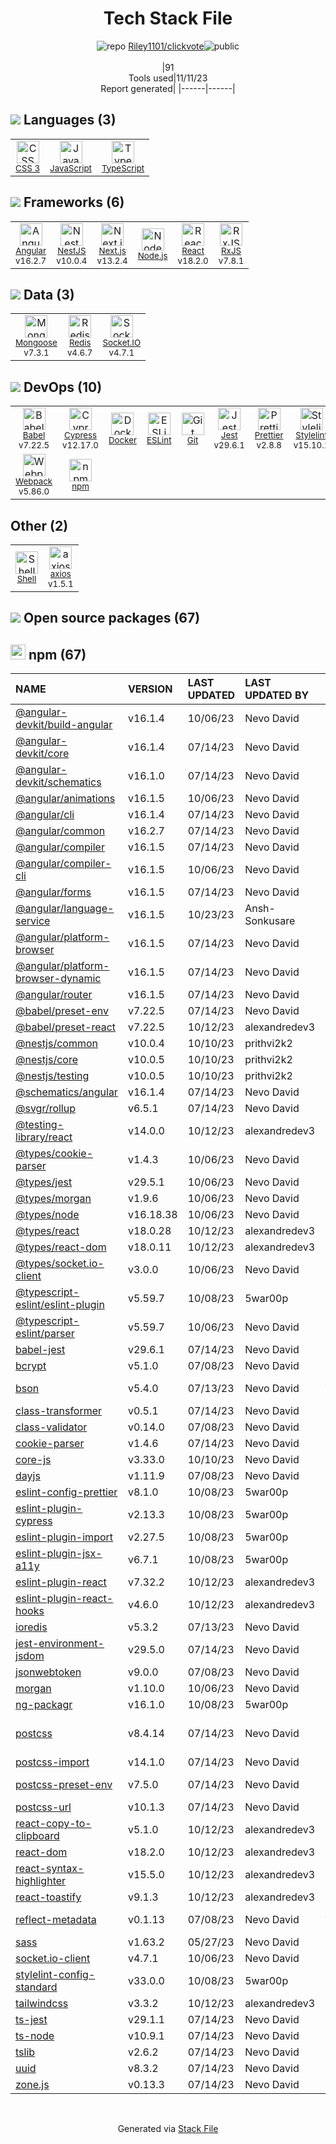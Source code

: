 <!--
--- Readme.md Snippet without images Start ---
## Tech Stack
Riley1101/clickvote is built on the following main stack:
- [Jest](http://facebook.github.io/jest/) – Javascript Testing Framework
- [Node.js](http://nodejs.org/) – Frameworks (Full Stack)
- [React](https://reactjs.org/) – Javascript UI Libraries
- [Redis](http://redis.io/) – In-Memory Databases
- [Socket.IO](http://socket.io/) – Realtime Backend / API
- [JavaScript](https://developer.mozilla.org/en-US/docs/Web/JavaScript) – Languages
- [Mongoose](http://mongoosejs.com/) – Object Document Mapper (ODM)
- [TypeScript](http://www.typescriptlang.org) – Languages
- [Webpack](http://webpack.js.org) – JS Build Tools / JS Task Runners
- [RxJS](http://reactivex.io/rxjs/) – Concurrency Frameworks
- [Babel](http://babeljs.io/) – JavaScript Compilers
- [ESLint](http://eslint.org/) – Code Review
- [Angular](https://angular.io) – Javascript MVC Frameworks
- [Shell](https://en.wikipedia.org/wiki/Shell_script) – Shells
- [Stylelint](http://stylelint.io/) – Code Review
- [axios](https://github.com/mzabriskie/axios) – Javascript Utilities & Libraries
- [Next.js](https://nextjs.org/) – Frameworks (Full Stack)
- [Prettier](https://prettier.io/) – Code Review
- [NestJS](nestjs.com) – Frameworks (Full Stack)
- [Cypress](https://www.cypress.io/) – Javascript Testing Framework
- [Docker](https://www.docker.com/) – Virtual Machine Platforms & Containers

Full tech stack [here](/techstack.md)
--- Readme.md Snippet without images End ---

--- Readme.md Snippet with images Start ---
## Tech Stack
Riley1101/clickvote is built on the following main stack:
- <img width='25' height='25' src='https://img.stackshare.io/service/830/jest.png' alt='Jest'/> [Jest](http://facebook.github.io/jest/) – Javascript Testing Framework
- <img width='25' height='25' src='https://img.stackshare.io/service/1011/n1JRsFeB_400x400.png' alt='Node.js'/> [Node.js](http://nodejs.org/) – Frameworks (Full Stack)
- <img width='25' height='25' src='https://img.stackshare.io/service/1020/OYIaJ1KK.png' alt='React'/> [React](https://reactjs.org/) – Javascript UI Libraries
- <img width='25' height='25' src='https://img.stackshare.io/service/1031/default_cbce472cd134adc6688572f999e9122b9657d4ba.png' alt='Redis'/> [Redis](http://redis.io/) – In-Memory Databases
- <img width='25' height='25' src='https://img.stackshare.io/service/1161/vI0ZZlhZ_400x400.png' alt='Socket.IO'/> [Socket.IO](http://socket.io/) – Realtime Backend / API
- <img width='25' height='25' src='https://img.stackshare.io/service/1209/javascript.jpeg' alt='JavaScript'/> [JavaScript](https://developer.mozilla.org/en-US/docs/Web/JavaScript) – Languages
- <img width='25' height='25' src='https://img.stackshare.io/service/1231/0TXzZU7W_400x400.jpg' alt='Mongoose'/> [Mongoose](http://mongoosejs.com/) – Object Document Mapper (ODM)
- <img width='25' height='25' src='https://img.stackshare.io/service/1612/bynNY5dJ.jpg' alt='TypeScript'/> [TypeScript](http://www.typescriptlang.org) – Languages
- <img width='25' height='25' src='https://img.stackshare.io/service/1682/IMG_4636.PNG' alt='Webpack'/> [Webpack](http://webpack.js.org) – JS Build Tools / JS Task Runners
- <img width='25' height='25' src='https://img.stackshare.io/service/1796/984368.png' alt='RxJS'/> [RxJS](http://reactivex.io/rxjs/) – Concurrency Frameworks
- <img width='25' height='25' src='https://img.stackshare.io/service/2739/-1wfGjNw.png' alt='Babel'/> [Babel](http://babeljs.io/) – JavaScript Compilers
- <img width='25' height='25' src='https://img.stackshare.io/service/3337/Q4L7Jncy.jpg' alt='ESLint'/> [ESLint](http://eslint.org/) – Code Review
- <img width='25' height='25' src='https://img.stackshare.io/service/3745/cb8U-gL6_400x400.jpg' alt='Angular'/> [Angular](https://angular.io) – Javascript MVC Frameworks
- <img width='25' height='25' src='https://img.stackshare.io/service/4631/default_c2062d40130562bdc836c13dbca02d318205a962.png' alt='Shell'/> [Shell](https://en.wikipedia.org/wiki/Shell_script) – Shells
- <img width='25' height='25' src='https://img.stackshare.io/service/5446/V9JsvPul_400x400.jpg' alt='Stylelint'/> [Stylelint](http://stylelint.io/) – Code Review
- <img width='25' height='25' src='https://img.stackshare.io/no-img-open-source.png' alt='axios'/> [axios](https://github.com/mzabriskie/axios) – Javascript Utilities & Libraries
- <img width='25' height='25' src='https://img.stackshare.io/service/5936/nextjs.png' alt='Next.js'/> [Next.js](https://nextjs.org/) – Frameworks (Full Stack)
- <img width='25' height='25' src='https://img.stackshare.io/service/7035/default_66f265943abed56bcdbfca1c866a4261b1fbb063.jpg' alt='Prettier'/> [Prettier](https://prettier.io/) – Code Review
- <img width='25' height='25' src='https://img.stackshare.io/service/8747/4zsOyxko_400x400.jpg' alt='NestJS'/> [NestJS](nestjs.com) – Frameworks (Full Stack)
- <img width='25' height='25' src='https://img.stackshare.io/service/9231/default_66c5c1a197dcd0232e41e4ab6299d119b4e165b3.png' alt='Cypress'/> [Cypress](https://www.cypress.io/) – Javascript Testing Framework
- <img width='25' height='25' src='https://img.stackshare.io/service/586/n4u37v9t_400x400.png' alt='Docker'/> [Docker](https://www.docker.com/) – Virtual Machine Platforms & Containers

Full tech stack [here](/techstack.md)
--- Readme.md Snippet with images End ---
-->
<div align="center">

# Tech Stack File
![](https://img.stackshare.io/repo.svg "repo") [Riley1101/clickvote](https://github.com/Riley1101/clickvote)![](https://img.stackshare.io/public_badge.svg "public")
<br/><br/>
|91<br/>Tools used|11/11/23 <br/>Report generated|
|------|------|
</div>

## <img src='https://img.stackshare.io/languages.svg'/> Languages (3)
<table><tr>
  <td align='center'>
  <img width='36' height='36' src='https://img.stackshare.io/service/6727/css.png' alt='CSS 3'>
  <br>
  <sub><a href="https://developer.mozilla.org/en-US/docs/Web/CSS/CSS3">CSS 3</a></sub>
  <br>
  <sub></sub>
</td>

<td align='center'>
  <img width='36' height='36' src='https://img.stackshare.io/service/1209/javascript.jpeg' alt='JavaScript'>
  <br>
  <sub><a href="https://developer.mozilla.org/en-US/docs/Web/JavaScript">JavaScript</a></sub>
  <br>
  <sub></sub>
</td>

<td align='center'>
  <img width='36' height='36' src='https://img.stackshare.io/service/1612/bynNY5dJ.jpg' alt='TypeScript'>
  <br>
  <sub><a href="http://www.typescriptlang.org">TypeScript</a></sub>
  <br>
  <sub></sub>
</td>

</tr>
</table>

## <img src='https://img.stackshare.io/frameworks.svg'/> Frameworks (6)
<table><tr>
  <td align='center'>
  <img width='36' height='36' src='https://img.stackshare.io/service/3745/cb8U-gL6_400x400.jpg' alt='Angular'>
  <br>
  <sub><a href="https://angular.io">Angular</a></sub>
  <br>
  <sub>v16.2.7</sub>
</td>

<td align='center'>
  <img width='36' height='36' src='https://img.stackshare.io/service/8747/4zsOyxko_400x400.jpg' alt='NestJS'>
  <br>
  <sub><a href="nestjs.com">NestJS</a></sub>
  <br>
  <sub>v10.0.4</sub>
</td>

<td align='center'>
  <img width='36' height='36' src='https://img.stackshare.io/service/5936/nextjs.png' alt='Next.js'>
  <br>
  <sub><a href="https://nextjs.org/">Next.js</a></sub>
  <br>
  <sub>v13.2.4</sub>
</td>

<td align='center'>
  <img width='36' height='36' src='https://img.stackshare.io/service/1011/n1JRsFeB_400x400.png' alt='Node.js'>
  <br>
  <sub><a href="http://nodejs.org/">Node.js</a></sub>
  <br>
  <sub></sub>
</td>

<td align='center'>
  <img width='36' height='36' src='https://img.stackshare.io/service/1020/OYIaJ1KK.png' alt='React'>
  <br>
  <sub><a href="https://reactjs.org/">React</a></sub>
  <br>
  <sub>v18.2.0</sub>
</td>

<td align='center'>
  <img width='36' height='36' src='https://img.stackshare.io/service/1796/984368.png' alt='RxJS'>
  <br>
  <sub><a href="http://reactivex.io/rxjs/">RxJS</a></sub>
  <br>
  <sub>v7.8.1</sub>
</td>

</tr>
</table>

## <img src='https://img.stackshare.io/databases.svg'/> Data (3)
<table><tr>
  <td align='center'>
  <img width='36' height='36' src='https://img.stackshare.io/service/1231/0TXzZU7W_400x400.jpg' alt='Mongoose'>
  <br>
  <sub><a href="http://mongoosejs.com/">Mongoose</a></sub>
  <br>
  <sub>v7.3.1</sub>
</td>

<td align='center'>
  <img width='36' height='36' src='https://img.stackshare.io/service/1031/default_cbce472cd134adc6688572f999e9122b9657d4ba.png' alt='Redis'>
  <br>
  <sub><a href="http://redis.io/">Redis</a></sub>
  <br>
  <sub>v4.6.7</sub>
</td>

<td align='center'>
  <img width='36' height='36' src='https://img.stackshare.io/service/1161/vI0ZZlhZ_400x400.png' alt='Socket.IO'>
  <br>
  <sub><a href="http://socket.io/">Socket.IO</a></sub>
  <br>
  <sub>v4.7.1</sub>
</td>

</tr>
</table>

## <img src='https://img.stackshare.io/devops.svg'/> DevOps (10)
<table><tr>
  <td align='center'>
  <img width='36' height='36' src='https://img.stackshare.io/service/2739/-1wfGjNw.png' alt='Babel'>
  <br>
  <sub><a href="http://babeljs.io/">Babel</a></sub>
  <br>
  <sub>v7.22.5</sub>
</td>

<td align='center'>
  <img width='36' height='36' src='https://img.stackshare.io/service/9231/default_66c5c1a197dcd0232e41e4ab6299d119b4e165b3.png' alt='Cypress'>
  <br>
  <sub><a href="https://www.cypress.io/">Cypress</a></sub>
  <br>
  <sub>v12.17.0</sub>
</td>

<td align='center'>
  <img width='36' height='36' src='https://img.stackshare.io/service/586/n4u37v9t_400x400.png' alt='Docker'>
  <br>
  <sub><a href="https://www.docker.com/">Docker</a></sub>
  <br>
  <sub></sub>
</td>

<td align='center'>
  <img width='36' height='36' src='https://img.stackshare.io/service/3337/Q4L7Jncy.jpg' alt='ESLint'>
  <br>
  <sub><a href="http://eslint.org/">ESLint</a></sub>
  <br>
  <sub></sub>
</td>

<td align='center'>
  <img width='36' height='36' src='https://img.stackshare.io/service/1046/git.png' alt='Git'>
  <br>
  <sub><a href="http://git-scm.com/">Git</a></sub>
  <br>
  <sub></sub>
</td>

<td align='center'>
  <img width='36' height='36' src='https://img.stackshare.io/service/830/jest.png' alt='Jest'>
  <br>
  <sub><a href="http://facebook.github.io/jest/">Jest</a></sub>
  <br>
  <sub>v29.6.1</sub>
</td>

<td align='center'>
  <img width='36' height='36' src='https://img.stackshare.io/service/7035/default_66f265943abed56bcdbfca1c866a4261b1fbb063.jpg' alt='Prettier'>
  <br>
  <sub><a href="https://prettier.io/">Prettier</a></sub>
  <br>
  <sub>v2.8.8</sub>
</td>

<td align='center'>
  <img width='36' height='36' src='https://img.stackshare.io/service/5446/V9JsvPul_400x400.jpg' alt='Stylelint'>
  <br>
  <sub><a href="http://stylelint.io/">Stylelint</a></sub>
  <br>
  <sub>v15.10.1</sub>
</td>

</tr>
<tr>
  <td align='center'>
  <img width='36' height='36' src='https://img.stackshare.io/service/1682/IMG_4636.PNG' alt='Webpack'>
  <br>
  <sub><a href="http://webpack.js.org">Webpack</a></sub>
  <br>
  <sub>v5.86.0</sub>
</td>

<td align='center'>
  <img width='36' height='36' src='https://img.stackshare.io/service/1120/lejvzrnlpb308aftn31u.png' alt='npm'>
  <br>
  <sub><a href="https://www.npmjs.com/">npm</a></sub>
  <br>
  <sub></sub>
</td>

</tr>
</table>

## Other (2)
<table><tr>
  <td align='center'>
  <img width='36' height='36' src='https://img.stackshare.io/service/4631/default_c2062d40130562bdc836c13dbca02d318205a962.png' alt='Shell'>
  <br>
  <sub><a href="https://en.wikipedia.org/wiki/Shell_script">Shell</a></sub>
  <br>
  <sub></sub>
</td>

<td align='center'>
  <img width='36' height='36' src='https://img.stackshare.io/no-img-open-source.png' alt='axios'>
  <br>
  <sub><a href="https://github.com/mzabriskie/axios">axios</a></sub>
  <br>
  <sub>v1.5.1</sub>
</td>

</tr>
</table>


## <img src='https://img.stackshare.io/group.svg' /> Open source packages (67)</h2>

## <img width='24' height='24' src='https://img.stackshare.io/service/1120/lejvzrnlpb308aftn31u.png'/> npm (67)

|NAME|VERSION|LAST UPDATED|LAST UPDATED BY|LICENSE|VULNERABILITIES|
|:------|:------|:------|:------|:------|:------|
|[@angular-devkit/build-angular](https://www.npmjs.com/@angular-devkit/build-angular)|v16.1.4|10/06/23|Nevo David |MIT|N/A|
|[@angular-devkit/core](https://www.npmjs.com/@angular-devkit/core)|v16.1.4|07/14/23|Nevo David |MIT|N/A|
|[@angular-devkit/schematics](https://www.npmjs.com/@angular-devkit/schematics)|v16.1.0|07/14/23|Nevo David |MIT|N/A|
|[@angular/animations](https://www.npmjs.com/@angular/animations)|v16.1.5|10/06/23|Nevo David |MIT|N/A|
|[@angular/cli](https://www.npmjs.com/@angular/cli)|v16.1.4|07/14/23|Nevo David |MIT|N/A|
|[@angular/common](https://www.npmjs.com/@angular/common)|v16.2.7|07/14/23|Nevo David |MIT|N/A|
|[@angular/compiler](https://www.npmjs.com/@angular/compiler)|v16.1.5|07/14/23|Nevo David |MIT|N/A|
|[@angular/compiler-cli](https://www.npmjs.com/@angular/compiler-cli)|v16.1.5|10/06/23|Nevo David |MIT|N/A|
|[@angular/forms](https://www.npmjs.com/@angular/forms)|v16.1.5|07/14/23|Nevo David |MIT|N/A|
|[@angular/language-service](https://www.npmjs.com/@angular/language-service)|v16.1.5|10/23/23|Ansh-Sonkusare |MIT|N/A|
|[@angular/platform-browser](https://www.npmjs.com/@angular/platform-browser)|v16.1.5|07/14/23|Nevo David |MIT|N/A|
|[@angular/platform-browser-dynamic](https://www.npmjs.com/@angular/platform-browser-dynamic)|v16.1.5|07/14/23|Nevo David |MIT|N/A|
|[@angular/router](https://www.npmjs.com/@angular/router)|v16.1.5|07/14/23|Nevo David |MIT|N/A|
|[@babel/preset-env](https://www.npmjs.com/@babel/preset-env)|v7.22.5|07/14/23|Nevo David |MIT|N/A|
|[@babel/preset-react](https://www.npmjs.com/@babel/preset-react)|v7.22.5|10/12/23|alexandredev3 |MIT|N/A|
|[@nestjs/common](https://www.npmjs.com/@nestjs/common)|v10.0.4|10/10/23|prithvi2k2 |MIT|N/A|
|[@nestjs/core](https://www.npmjs.com/@nestjs/core)|v10.0.5|10/10/23|prithvi2k2 |MIT|N/A|
|[@nestjs/testing](https://www.npmjs.com/@nestjs/testing)|v10.0.5|10/10/23|prithvi2k2 |MIT|N/A|
|[@schematics/angular](https://www.npmjs.com/@schematics/angular)|v16.1.4|07/14/23|Nevo David |MIT|N/A|
|[@svgr/rollup](https://www.npmjs.com/@svgr/rollup)|v6.5.1|07/14/23|Nevo David |MIT|N/A|
|[@testing-library/react](https://www.npmjs.com/@testing-library/react)|v14.0.0|10/12/23|alexandredev3 |MIT|N/A|
|[@types/cookie-parser](https://www.npmjs.com/@types/cookie-parser)|v1.4.3|10/06/23|Nevo David |MIT|N/A|
|[@types/jest](https://www.npmjs.com/@types/jest)|v29.5.1|10/06/23|Nevo David |MIT|N/A|
|[@types/morgan](https://www.npmjs.com/@types/morgan)|v1.9.6|10/06/23|Nevo David |MIT|N/A|
|[@types/node](https://www.npmjs.com/@types/node)|v16.18.38|10/06/23|Nevo David |MIT|N/A|
|[@types/react](https://www.npmjs.com/@types/react)|v18.0.28|10/12/23|alexandredev3 |MIT|N/A|
|[@types/react-dom](https://www.npmjs.com/@types/react-dom)|v18.0.11|10/12/23|alexandredev3 |MIT|N/A|
|[@types/socket.io-client](https://www.npmjs.com/@types/socket.io-client)|v3.0.0|10/06/23|Nevo David |MIT|N/A|
|[@typescript-eslint/eslint-plugin](https://www.npmjs.com/@typescript-eslint/eslint-plugin)|v5.59.7|10/08/23|5war00p |MIT|N/A|
|[@typescript-eslint/parser](https://www.npmjs.com/@typescript-eslint/parser)|v5.59.7|10/06/23|Nevo David |BSD-2-Clause|N/A|
|[babel-jest](https://www.npmjs.com/babel-jest)|v29.6.1|07/14/23|Nevo David |MIT|N/A|
|[bcrypt](https://www.npmjs.com/bcrypt)|v5.1.0|07/08/23|Nevo David |MIT|N/A|
|[bson](https://www.npmjs.com/bson)|v5.4.0|07/13/23|Nevo David |Apache-2.0|N/A|
|[class-transformer](https://www.npmjs.com/class-transformer)|v0.5.1|07/14/23|Nevo David |MIT|N/A|
|[class-validator](https://www.npmjs.com/class-validator)|v0.14.0|07/08/23|Nevo David |MIT|N/A|
|[cookie-parser](https://www.npmjs.com/cookie-parser)|v1.4.6|07/14/23|Nevo David |MIT|N/A|
|[core-js](https://www.npmjs.com/core-js)|v3.33.0|10/10/23|Nevo David |MIT|N/A|
|[dayjs](https://www.npmjs.com/dayjs)|v1.11.9|07/08/23|Nevo David |MIT|N/A|
|[eslint-config-prettier](https://www.npmjs.com/eslint-config-prettier)|v8.1.0|10/08/23|5war00p |MIT|N/A|
|[eslint-plugin-cypress](https://www.npmjs.com/eslint-plugin-cypress)|v2.13.3|10/08/23|5war00p |MIT|N/A|
|[eslint-plugin-import](https://www.npmjs.com/eslint-plugin-import)|v2.27.5|10/08/23|5war00p |MIT|N/A|
|[eslint-plugin-jsx-a11y](https://www.npmjs.com/eslint-plugin-jsx-a11y)|v6.7.1|10/08/23|5war00p |MIT|N/A|
|[eslint-plugin-react](https://www.npmjs.com/eslint-plugin-react)|v7.32.2|10/12/23|alexandredev3 |MIT|N/A|
|[eslint-plugin-react-hooks](https://www.npmjs.com/eslint-plugin-react-hooks)|v4.6.0|10/12/23|alexandredev3 |MIT|N/A|
|[ioredis](https://www.npmjs.com/ioredis)|v5.3.2|07/13/23|Nevo David |MIT|N/A|
|[jest-environment-jsdom](https://www.npmjs.com/jest-environment-jsdom)|v29.5.0|07/14/23|Nevo David |MIT|N/A|
|[jsonwebtoken](https://www.npmjs.com/jsonwebtoken)|v9.0.0|07/08/23|Nevo David |MIT|N/A|
|[morgan](https://www.npmjs.com/morgan)|v1.10.0|10/06/23|Nevo David |MIT|N/A|
|[ng-packagr](https://www.npmjs.com/ng-packagr)|v16.1.0|10/08/23|5war00p |MIT|N/A|
|[postcss](https://www.npmjs.com/postcss)|v8.4.14|07/14/23|Nevo David |MIT|[CVE-2023-44270](https://github.com/advisories/GHSA-7fh5-64p2-3v2j) (Moderate)|
|[postcss-import](https://www.npmjs.com/postcss-import)|v14.1.0|07/14/23|Nevo David |MIT|N/A|
|[postcss-preset-env](https://www.npmjs.com/postcss-preset-env)|v7.5.0|07/14/23|Nevo David |CC0-1.0|N/A|
|[postcss-url](https://www.npmjs.com/postcss-url)|v10.1.3|07/14/23|Nevo David |MIT|N/A|
|[react-copy-to-clipboard](https://www.npmjs.com/react-copy-to-clipboard)|v5.1.0|10/12/23|alexandredev3 |MIT|N/A|
|[react-dom](https://www.npmjs.com/react-dom)|v18.2.0|10/12/23|alexandredev3 |MIT|N/A|
|[react-syntax-highlighter](https://www.npmjs.com/react-syntax-highlighter)|v15.5.0|10/12/23|alexandredev3 |MIT|N/A|
|[react-toastify](https://www.npmjs.com/react-toastify)|v9.1.3|10/12/23|alexandredev3 |MIT|N/A|
|[reflect-metadata](https://www.npmjs.com/reflect-metadata)|v0.1.13|07/08/23|Nevo David |Apache-2.0|N/A|
|[sass](https://www.npmjs.com/sass)|v1.63.2|05/27/23|Nevo David |MIT|N/A|
|[socket.io-client](https://www.npmjs.com/socket.io-client)|v4.7.1|10/06/23|Nevo David |MIT|N/A|
|[stylelint-config-standard](https://www.npmjs.com/stylelint-config-standard)|v33.0.0|10/08/23|5war00p |MIT|N/A|
|[tailwindcss](https://www.npmjs.com/tailwindcss)|v3.3.2|10/12/23|alexandredev3 |MIT|N/A|
|[ts-jest](https://www.npmjs.com/ts-jest)|v29.1.1|07/14/23|Nevo David |MIT|N/A|
|[ts-node](https://www.npmjs.com/ts-node)|v10.9.1|07/14/23|Nevo David |MIT|N/A|
|[tslib](https://www.npmjs.com/tslib)|v2.6.2|07/14/23|Nevo David |0BSD|N/A|
|[uuid](https://www.npmjs.com/uuid)|v8.3.2|07/14/23|Nevo David |MIT|N/A|
|[zone.js](https://www.npmjs.com/zone.js)|v0.13.3|07/14/23|Nevo David |MIT|N/A|

<br/>
<div align='center'>

Generated via [Stack File](https://github.com/apps/stack-file)
